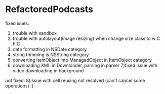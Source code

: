 # RefactoredPodcasts
fixed isues:
1) trouble with sandbox 
2) trouble with autolayout(image resizing) when change size class to w:C h:C
3) date formatting in NSDate category
4) string trimming is NSString category
5) converting ItemObject into ManagedObject in ItemObject category
6) downloading XML in Downloader, parsing in parser
7)fixed issue with video downloading in background

not fixed:
8)issue with cell reusing not resolved (can't cancel some operations) :(
